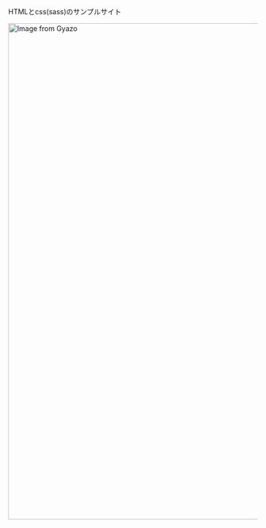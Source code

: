 HTMLとcss(sass)のサンプルサイト

<a href="https://gyazo.com/0a9b933d41cdc4bdc82db7e4c69900a5"><img src="https://i.gyazo.com/0a9b933d41cdc4bdc82db7e4c69900a5.gif" alt="Image from Gyazo" width="1000"/></a>